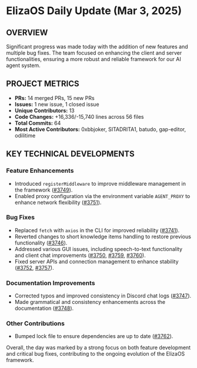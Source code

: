 # ElizaOS Daily Update (Mar 3, 2025)

## OVERVIEW

Significant progress was made today with the addition of new features and multiple bug fixes. The team focused on enhancing the client and server functionalities, ensuring a more robust and reliable framework for our AI agent system.

## PROJECT METRICS

- **PRs:** 14 merged PRs, 15 new PRs
- **Issues:** 1 new issue, 1 closed issue
- **Unique Contributors:** 13
- **Code Changes:** +16,336/-15,740 lines across 56 files
- **Total Commits:** 64
- **Most Active Contributors:** 0xbbjoker, SITADRITA1, batudo, gap-editor, odilitime

## KEY TECHNICAL DEVELOPMENTS

### Feature Enhancements

- Introduced `registerMiddleware` to improve middleware management in the framework ([#3749](https://github.com/elizaos/eliza/pull/3749)).
- Enabled proxy configuration via the environment variable `AGENT_PROXY` to enhance network flexibility ([#3751](https://github.com/elizaos/eliza/pull/3751)).

### Bug Fixes

- Replaced `fetch` with `axios` in the CLI for improved reliability ([#3741](https://github.com/elizaos/eliza/pull/3741)).
- Reverted changes to short knowledge items handling to restore previous functionality ([#3746](https://github.com/elizaos/eliza/pull/3746)).
- Addressed various GUI issues, including speech-to-text functionality and client chat improvements ([#3750](https://github.com/elizaos/eliza/pull/3750), [#3759](https://github.com/elizaos/eliza/pull/3759), [#3760](https://github.com/elizaos/eliza/pull/3760)).
- Fixed server APIs and connection management to enhance stability ([#3752](https://github.com/elizaos/eliza/pull/3752), [#3757](https://github.com/elizaos/eliza/pull/3757)).

### Documentation Improvements

- Corrected typos and improved consistency in Discord chat logs ([#3747](https://github.com/elizaos/eliza/pull/3747)).
- Made grammatical and consistency enhancements across the documentation ([#3748](https://github.com/elizaos/eliza/pull/3748)).

### Other Contributions

- Bumped lock file to ensure dependencies are up to date ([#3762](https://github.com/elizaos/eliza/pull/3762)).

Overall, the day was marked by a strong focus on both feature development and critical bug fixes, contributing to the ongoing evolution of the ElizaOS framework.
